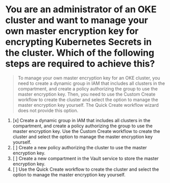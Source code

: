 # You are an administrator of an OKE cluster and want to manage your own master encryption key for encrypting Kubernetes Secrets in the cluster. Which of the following steps are required to achieve this?

> To manage your own master encryption key for an OKE cluster, you need to create a dynamic group in IAM that includes all clusters in the compartment, and create a policy authorizing the group to use the master encryption key. Then, you need to use the Custom Create workflow to create the cluster and select the option to manage the master encryption key yourself. The Quick Create workflow wizard does not provide this option.

1. [x] Create a dynamic group in IAM that includes all clusters in the compartment, and create a policy authorizing the group to use the master encryption key. Use the Custom Create workflow to create the cluster and select the option to manage the master encryption key yourself.
1. [ ] Create a new policy authorizing the cluster to use the master encryption key.
1. [ ] Create a new compartment in the Vault service to store the master encryption key.
1. [ ] Use the Quick Create workflow to create the cluster and select the option to manage the master encryption key yourself.